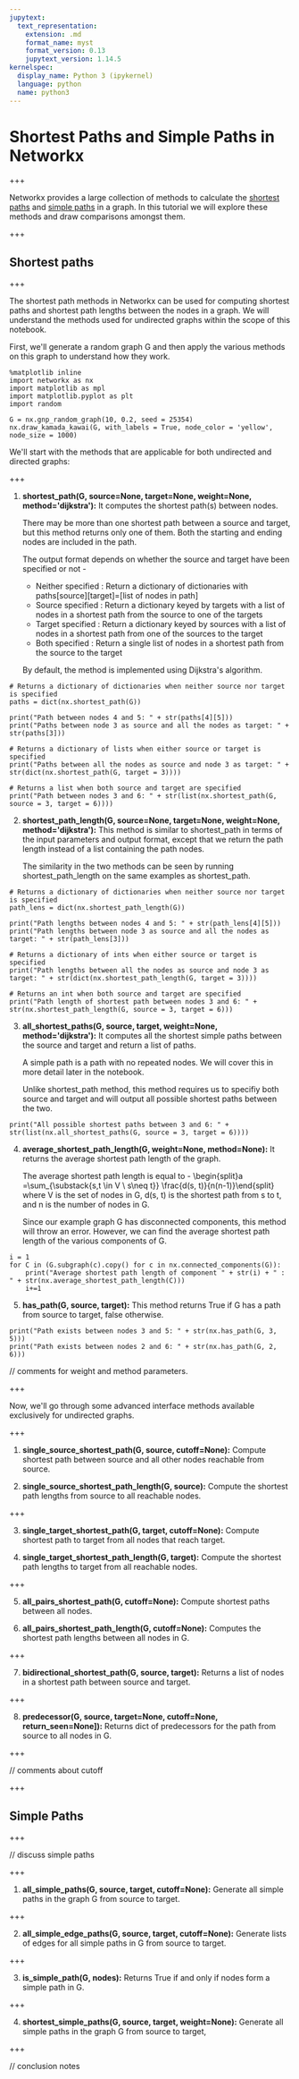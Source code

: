 ```yaml
---
jupytext:
  text_representation:
    extension: .md
    format_name: myst
    format_version: 0.13
    jupytext_version: 1.14.5
kernelspec:
  display_name: Python 3 (ipykernel)
  language: python
  name: python3
---
```


# Shortest Paths and Simple Paths in Networkx

+++

Networkx provides a large collection of methods to calculate the [shortest paths](https://networkx.org/documentation/stable/reference/algorithms/shortest_paths.html) and [simple paths](https://networkx.org/documentation/stable/reference/algorithms/simple_paths.html) in a graph. In this tutorial we will explore these methods and draw comparisons amongst them.

+++

## Shortest paths

+++

The shortest path methods in Networkx can be used for computing shortest paths and shortest path lengths between the nodes in a graph. We will understand the methods used for undirected graphs within the scope of this notebook.

First, we'll generate a random graph G and then apply the various methods on this graph to understand how they work.

```{code-cell} ipython3
%matplotlib inline
import networkx as nx
import matplotlib as mpl
import matplotlib.pyplot as plt
import random
```

```{code-cell} ipython3
G = nx.gnp_random_graph(10, 0.2, seed = 25354)
nx.draw_kamada_kawai(G, with_labels = True, node_color = 'yellow', node_size = 1000)
```

We'll start with the methods that are applicable for both undirected and directed graphs:

+++

1. **shortest_path(G, source=None, target=None, weight=None, method='dijkstra'):** It computes the shortest path(s) between nodes.

    There may be more than one shortest path between a source and target, but this method returns only one of them. Both the starting and ending nodes are included in the path.
    
    The output format depends on whether the source and target have been specified or not - 
    
    - Neither specified : Return a dictionary of dictionaries with paths[source][target]=[list of nodes in path]
    - Source specified : Return a dictionary keyed by targets with a list of nodes in a shortest path from the source to one of the targets 
    - Target specified : Return a dictionary keyed by sources with a list of nodes in a shortest path from one of the sources to the target
    - Both specified : Return a single list of nodes in a shortest path from the source to the target

    By default, the method is implemented using Dijkstra's algorithm.

```{code-cell} ipython3
# Returns a dictionary of dictionaries when neither source nor target is specified
paths = dict(nx.shortest_path(G))

print("Path between nodes 4 and 5: " + str(paths[4][5]))
print("Paths between node 3 as source and all the nodes as target: " + str(paths[3]))
```

```{code-cell} ipython3
# Returns a dictionary of lists when either source or target is specified
print("Paths between all the nodes as source and node 3 as target: " + str(dict(nx.shortest_path(G, target = 3))))
```

```{code-cell} ipython3
# Returns a list when both source and target are specified
print("Path between nodes 3 and 6: " + str(list(nx.shortest_path(G, source = 3, target = 6))))
```

2. **shortest_path_length(G, source=None, target=None, weight=None, method='dijkstra'):** This method is similar to shortest_path in terms of the input parameters and output format, except that we return the path length instead of a list containing the path nodes.

    The similarity in the two methods can be seen by running shortest_path_length on the same examples as shortest_path.

```{code-cell} ipython3
# Returns a dictionary of dictionaries when neither source nor target is specified
path_lens = dict(nx.shortest_path_length(G))

print("Path lengths between nodes 4 and 5: " + str(path_lens[4][5]))
print("Path lengths between node 3 as source and all the nodes as target: " + str(path_lens[3]))
```

```{code-cell} ipython3
# Returns a dictionary of ints when either source or target is specified
print("Path lengths between all the nodes as source and node 3 as target: " + str(dict(nx.shortest_path_length(G, target = 3))))
```

```{code-cell} ipython3
# Returns an int when both source and target are specified
print("Path length of shortest path between nodes 3 and 6: " + str(nx.shortest_path_length(G, source = 3, target = 6)))
```

3. **all_shortest_paths(G, source, target, weight=None, method='dijkstra'):** It computes all the shortest simple paths between the source and target and return a list of paths.

    A simple path is a path with no repeated nodes. We will cover this in more detail later in the notebook.
    
    Unlike shortest_path method, this method requires us to specifiy both source and target and will output all possible shortest paths between the two.

```{code-cell} ipython3
print("All possible shortest paths between 3 and 6: " + str(list(nx.all_shortest_paths(G, source = 3, target = 6))))
```

4. **average_shortest_path_length(G, weight=None, method=None):** It returns the average shortest path length of the graph.

    The average shortest path length is equal to - 
    \begin{split}a =\sum_{\substack{s,t \in V \\ s\neq t}} \frac{d(s, t)}{n(n-1)}\end{split} 
    where V is the set of nodes in G, d(s, t) is the shortest path from s to t, and n is the number of nodes in G.
    
    Since our example graph G has disconnected components, this method will throw an error. However, we can find the average shortest path length of the various components of G.

```{code-cell} ipython3
i = 1
for C in (G.subgraph(c).copy() for c in nx.connected_components(G)):
    print("Average shortest path length of component " + str(i) + " : " + str(nx.average_shortest_path_length(C)))
    i+=1
```

5. **has_path(G, source, target):** This method returns True if G has a path from source to target, false otherwise.

```{code-cell} ipython3
print("Path exists between nodes 3 and 5: " + str(nx.has_path(G, 3, 5)))
print("Path exists between nodes 2 and 6: " + str(nx.has_path(G, 2, 6)))
```

// comments for weight and method parameters.

+++

Now, we'll go through some advanced interface methods available exclusively for undirected graphs.

+++

1. **single_source_shortest_path(G, source, cutoff=None):** Compute shortest path between source and all other nodes reachable from source.

2. **single_source_shortest_path_length(G, source):** Compute the shortest path lengths from source to all reachable nodes.

+++

3. **single_target_shortest_path(G, target, cutoff=None):** Compute shortest path to target from all nodes that reach target.

4. **single_target_shortest_path_length(G, target):** Compute the shortest path lengths to target from all reachable nodes.

+++

5. **all_pairs_shortest_path(G, cutoff=None):** Compute shortest paths between all nodes.

6. **all_pairs_shortest_path_length(G, cutoff=None):** Computes the shortest path lengths between all nodes in G.

+++

7. **bidirectional_shortest_path(G, source, target):** Returns a list of nodes in a shortest path between source and target.

+++

8. **predecessor(G, source, target=None, cutoff=None, return_seen=None]):** Returns dict of predecessors for the path from source to all nodes in G.

+++

// comments about cutoff

+++

## Simple Paths

+++

// discuss simple paths

+++

1. **all_simple_paths(G, source, target, cutoff=None):** Generate all simple paths in the graph G from source to target.

+++

2. **all_simple_edge_paths(G, source, target, cutoff=None):** Generate lists of edges for all simple paths in G from source to target.

+++

3. **is_simple_path(G, nodes):** Returns True if and only if nodes form a simple path in G.

+++

4. **shortest_simple_paths(G, source, target, weight=None):** Generate all simple paths in the graph G from source to target,

+++

// conclusion notes
